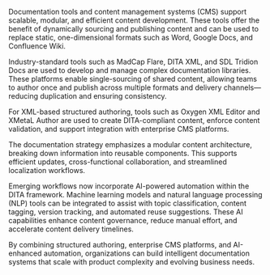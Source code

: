 Documentation tools and content management systems (CMS) support scalable, modular, and efficient content development. These tools offer the benefit of dynamically sourcing and publishing content and can be used to replace static, one-dimensional formats such as Word, Google Docs, and Confluence Wiki. 

Industry-standard tools such as MadCap Flare, DITA XML, and SDL Tridion Docs are used to develop and manage complex documentation libraries. These platforms enable single-sourcing of shared content, allowing teams to author once and publish across multiple formats and delivery channels—reducing duplication and ensuring consistency.

For XML-based structured authoring, tools such as Oxygen XML Editor and XMetaL Author are used to create DITA-compliant content, enforce content validation, and support integration with enterprise CMS platforms.

The documentation strategy emphasizes a modular content architecture, breaking down information into reusable components. This supports efficient updates, cross-functional collaboration, and streamlined localization workflows.

Emerging workflows now incorporate AI-powered automation within the DITA framework. Machine learning models and natural language processing (NLP) tools can be integrated to assist with topic classification, content tagging, version tracking, and automated reuse suggestions. These AI capabilities enhance content governance, reduce manual effort, and accelerate content delivery timelines.

By combining structured authoring, enterprise CMS platforms, and AI-enhanced automation, organizations can build intelligent documentation systems that scale with product complexity and evolving business needs.

